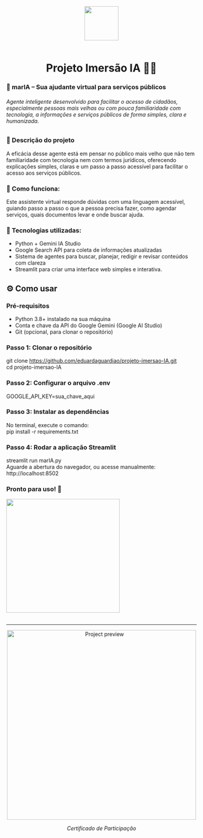 <div align="center">
  <img src="https://github.com/user-attachments/assets/5ba17ac9-e440-4f5b-8fd9-5aa1e15ac740" height="90px"/>
</div>

</br>

<h1 align="center">
  Projeto Imersão IA 🤖🧠
</h1>

<h3>
  🤖 marIA – Sua ajudante virtual para serviços públicos
</h3>
 
<h6>
  Agente inteligente desenvolvido para facilitar o acesso de cidadãos, especialmente pessoas mais velhas ou com pouca familiaridade com tecnologia, a informações e serviços públicos de forma    simples, clara e humanizada.
</h6>


### 📌 Descrição do projeto
A eficácia desse agente está em pensar no público mais velho que não tem familiaridade com tecnologia nem com termos jurídicos, oferecendo explicações simples, claras e um passo a passo acessível para facilitar o acesso aos serviços públicos.

### 💬 Como funciona:
Este assistente virtual responde dúvidas com uma linguagem acessível, guiando passo a passo o que a pessoa precisa fazer, como agendar serviços, quais documentos levar e onde buscar ajuda.

### 🔧 Tecnologias utilizadas:
- Python + Gemini IA Studio  
- Google Search API para coleta de informações atualizadas  
- Sistema de agentes para buscar, planejar, redigir e revisar conteúdos com clareza
- Streamlit para criar uma interface web simples e interativa.

##  ⚙️ Como usar
### Pré-requisitos
- Python 3.8+ instalado na sua máquina
- Conta e chave da API do Google Gemini (Google AI Studio)
- Git (opcional, para clonar o repositório)

### Passo 1: Clonar o repositório 
git clone https://github.com/eduardaguardiao/projeto-imersao-IA.git </br>
cd projeto-imersao-IA

### Passo 2: Configurar o arquivo .env
GOOGLE_API_KEY=sua_chave_aqui

### Passo 3: Instalar as dependências
No terminal, execute o comando: </br>
pip install -r requirements.txt

### Passo 4: Rodar a aplicação Streamlit
streamlit run marIA.py </br>
Aguarde a abertura do navegador, ou acesse manualmente: </br>
http://localhost:8502

### Pronto para uso! 🥂
<div align="start">
  <img src="https://github.com/user-attachments/assets/e81fc624-dd52-4d17-bb12-6ea41ec108df" height="300px"/>
</div>

</br>
<hr />

<div align="center">
  <img src="https://github.com/user-attachments/assets/7ca33c6a-31ad-4a9b-babd-9eb139d55e2c" height="500px" alt="Project preview"/>
</div>

<p align="center">
  <i>Certificado de Participação</i>
</p>

